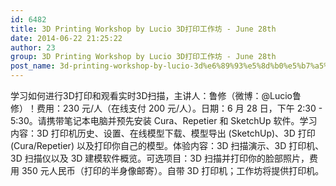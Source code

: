 ```yaml
---
id: 6482
title: 3D Printing Workshop by Lucio 3D打印工作坊 - June 28th
date: 2014-06-22 21:25:22
author: 23
group: 3D Printing Workshop by Lucio 3D打印工作坊 - June 28th
post_name: 3d-printing-workshop-by-lucio-3d%e6%89%93%e5%8d%b0%e5%b7%a5%e4%bd%9c%e5%9d%8a-june-28th
---
```


学习如何进行3D打印和观看实时3D扫描，主讲人：鲁修（微博：@Lucio鲁修）！费用：230 元/人（在线支付 200 元/人）。日期：6 月 28 日，下午 2:30 - 5:30。请携带笔记本电脑并预先安装 Cura、Repetier 和 SketchUp 软件。学习内容：3D 打印机历史、设置、在线模型下载、模型导出 (SketchUp)、3D 打印 (Cura/Repetier) 以及打印你自己的模型。体验内容：3D 扫描演示、3D 打印机、3D 扫描仪以及 3D 建模软件概览。可选项目：3D 扫描并打印你的脸部照片，费用 350 元人民币（打印的半身像邮寄）。自带 3D 打印机；工作坊将提供打印机。